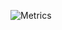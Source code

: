 ![Metrics](https://metrics.lecoq.io/Apersant1?template=classic&isocalendar=1&languages=1&gists=1&followup=1&activity=1&pagespeed=1&isocalendar.duration=half-year&languages.colors=github&languages.threshold=0%25&activity.limit=5&activity.days=14&activity.filter=all&activity.visibility=all&activity.timestamps=false&pagespeed.url=.user.website&pagespeed.detailed=false&pagespeed.screenshot=false&config.timezone=Europe%2FMoscow)

